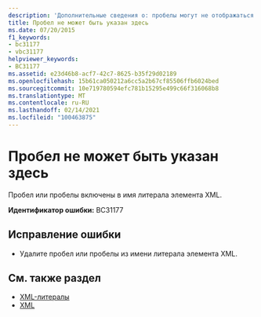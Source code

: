 ```yaml
---
description: 'Дополнительные сведения о: пробелы могут не отображаться здесь'
title: Пробел не может быть указан здесь
ms.date: 07/20/2015
f1_keywords:
- bc31177
- vbc31177
helpviewer_keywords:
- BC31177
ms.assetid: e23d46b8-acf7-42c7-8625-b35f29d02189
ms.openlocfilehash: 15b61ca050212a6cc5a2b67cf85506ffb6024bed
ms.sourcegitcommit: 10e719780594efc781b15295e499c66f316068b8
ms.translationtype: MT
ms.contentlocale: ru-RU
ms.lasthandoff: 02/14/2021
ms.locfileid: "100463875"
---
```

# <a name="white-space-may-not-appear-here"></a>Пробел не может быть указан здесь

Пробел или пробелы включены в имя литерала элемента XML.  
  
 **Идентификатор ошибки:** BC31177  
  
## <a name="to-correct-this-error"></a>Исправление ошибки  
  
- Удалите пробел или пробелы из имени литерала элемента XML.  
  
## <a name="see-also"></a>См. также раздел

- [XML-литералы](../language-reference/xml-literals/index.md)
- [XML](../programming-guide/language-features/xml/index.md)
